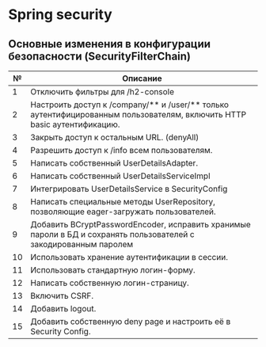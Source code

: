 # Spring security

## Основные изменения в конфигурации безопасности (SecurityFilterChain)
| №  | Описание                                                                                                                |
|----|-------------------------------------------------------------------------------------------------------------------------|
| 1	 | Отключить фильтры для /h2-console                                                                                       |
| 2  | Настроить доступ к /company/** и /user/** только аутентифицированным пользователям, включить HTTP basic аутентификацию. |
| 3  | Закрыть доступ к остальным URL. (denyAll)                                                                               |
| 4	 | Разрешить доступ к /info всем пользователям.                                                                            |
| 5	 | Написать собственный UserDetailsAdapter.                                                                                |
| 6	 | Написать собственный UserDetailsServiceImpl                                                                             |
| 7	 | Интегрировать UserDetailsService в SecurityConfig                                                                       |
| 8  | Написать специальные методы UserRepository, позволяющие eager-загружать пользователей.                                  |
| 9  | Добавить BCryptPasswordEncoder, исправить хранимые пароли в БД и сохранять пользователей с закодированным паролем       | 
| 10 | Использовать хранение аутентификации в сессии.                                                                          | 
| 11 | Использовать стандартную логин-форму.                                                                                   | 
| 12 | Написать собственную логин-страницу.                                                                                    | 
| 13 | Включить CSRF.                                                                                                          | 
| 14 | Добавить logout.                                                                                                        | 
| 15 | Добавить собственную deny page и настроить её в Security Config.                                                                                                        | 